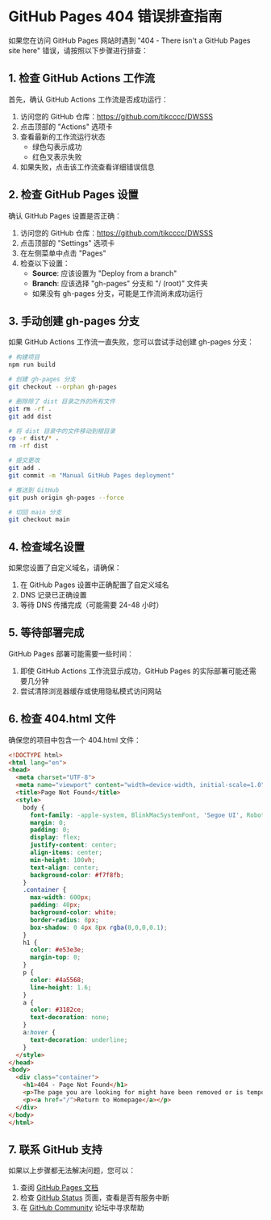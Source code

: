 # GitHub Pages 404 错误排查指南

如果您在访问 GitHub Pages 网站时遇到 "404 - There isn't a GitHub Pages site here" 错误，请按照以下步骤进行排查：

## 1. 检查 GitHub Actions 工作流

首先，确认 GitHub Actions 工作流是否成功运行：

1. 访问您的 GitHub 仓库：https://github.com/tikcccc/DWSSS
2. 点击顶部的 "Actions" 选项卡
3. 查看最新的工作流运行状态
   - 绿色勾表示成功
   - 红色叉表示失败
4. 如果失败，点击该工作流查看详细错误信息

## 2. 检查 GitHub Pages 设置

确认 GitHub Pages 设置是否正确：

1. 访问您的 GitHub 仓库：https://github.com/tikcccc/DWSSS
2. 点击顶部的 "Settings" 选项卡
3. 在左侧菜单中点击 "Pages"
4. 检查以下设置：
   - **Source**: 应该设置为 "Deploy from a branch"
   - **Branch**: 应该选择 "gh-pages" 分支和 "/ (root)" 文件夹
   - 如果没有 gh-pages 分支，可能是工作流尚未成功运行

## 3. 手动创建 gh-pages 分支

如果 GitHub Actions 工作流一直失败，您可以尝试手动创建 gh-pages 分支：

```bash
# 构建项目
npm run build

# 创建 gh-pages 分支
git checkout --orphan gh-pages

# 删除除了 dist 目录之外的所有文件
git rm -rf .
git add dist

# 将 dist 目录中的文件移动到根目录
cp -r dist/* .
rm -rf dist

# 提交更改
git add .
git commit -m "Manual GitHub Pages deployment"

# 推送到 GitHub
git push origin gh-pages --force

# 切回 main 分支
git checkout main
```

## 4. 检查域名设置

如果您设置了自定义域名，请确保：

1. 在 GitHub Pages 设置中正确配置了自定义域名
2. DNS 记录已正确设置
3. 等待 DNS 传播完成（可能需要 24-48 小时）

## 5. 等待部署完成

GitHub Pages 部署可能需要一些时间：

1. 即使 GitHub Actions 工作流显示成功，GitHub Pages 的实际部署可能还需要几分钟
2. 尝试清除浏览器缓存或使用隐私模式访问网站

## 6. 检查 404.html 文件

确保您的项目中包含一个 404.html 文件：

```html
<!DOCTYPE html>
<html lang="en">
<head>
  <meta charset="UTF-8">
  <meta name="viewport" content="width=device-width, initial-scale=1.0">
  <title>Page Not Found</title>
  <style>
    body {
      font-family: -apple-system, BlinkMacSystemFont, 'Segoe UI', Roboto, Helvetica, Arial, sans-serif;
      margin: 0;
      padding: 0;
      display: flex;
      justify-content: center;
      align-items: center;
      min-height: 100vh;
      text-align: center;
      background-color: #f7f8fb;
    }
    .container {
      max-width: 600px;
      padding: 40px;
      background-color: white;
      border-radius: 8px;
      box-shadow: 0 4px 8px rgba(0,0,0,0.1);
    }
    h1 {
      color: #e53e3e;
      margin-top: 0;
    }
    p {
      color: #4a5568;
      line-height: 1.6;
    }
    a {
      color: #3182ce;
      text-decoration: none;
    }
    a:hover {
      text-decoration: underline;
    }
  </style>
</head>
<body>
  <div class="container">
    <h1>404 - Page Not Found</h1>
    <p>The page you are looking for might have been removed or is temporarily unavailable.</p>
    <p><a href="/">Return to Homepage</a></p>
  </div>
</body>
</html>
```

## 7. 联系 GitHub 支持

如果以上步骤都无法解决问题，您可以：

1. 查阅 [GitHub Pages 文档](https://docs.github.com/en/pages)
2. 检查 [GitHub Status](https://www.githubstatus.com/) 页面，查看是否有服务中断
3. 在 [GitHub Community](https://github.community/) 论坛中寻求帮助 